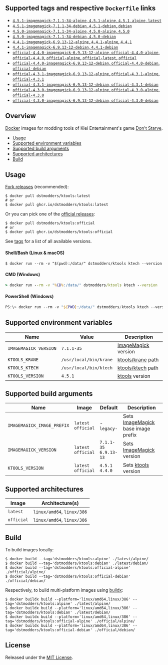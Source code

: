 ## Supported tags and respective `Dockerfile` links

- [`4.5.1-imagemagick-7.1.1-34-alpine`, `4.5.1-alpine`, `4.5.1`, `alpine`, `latest`](https://github.com/dstmodders/docker-ktools/blob/ed90be37855ce6a6a64127ec2aef072ac7656ea5/latest/alpine/Dockerfile)
- [`4.5.1-imagemagick-7.1.1-34-debian`, `4.5.1-debian`, `debian`](https://github.com/dstmodders/docker-ktools/blob/ed90be37855ce6a6a64127ec2aef072ac7656ea5/latest/debian/Dockerfile)
- [`4.5.0-imagemagick-7.1.1-34-alpine`, `4.5.0-alpine`, `4.5.0`](https://github.com/dstmodders/docker-ktools/blob/ed90be37855ce6a6a64127ec2aef072ac7656ea5/latest/alpine/Dockerfile)
- [`4.5.0-imagemagick-7.1.1-34-debian`, `4.5.0-debian`](https://github.com/dstmodders/docker-ktools/blob/ed90be37855ce6a6a64127ec2aef072ac7656ea5/latest/debian/Dockerfile)
- [`4.4.1-imagemagick-6.9.13-12-alpine`, `4.4.1-alpine`, `4.4.1`](https://github.com/dstmodders/docker-ktools/blob/ed90be37855ce6a6a64127ec2aef072ac7656ea5/latest/alpine/Dockerfile)
- [`4.4.1-imagemagick-6.9.13-12-debian`, `4.4.1-debian`](https://github.com/dstmodders/docker-ktools/blob/ed90be37855ce6a6a64127ec2aef072ac7656ea5/latest/debian/Dockerfile)
- [`official-4.4.0-imagemagick-6.9.13-12-alpine`, `official-4.4.0-alpine`, `official-4.4.0`, `official-alpine`, `official-latest`, `official`](https://github.com/dstmodders/docker-ktools/blob/ed90be37855ce6a6a64127ec2aef072ac7656ea5/official/alpine/Dockerfile)
- [`official-4.4.0-imagemagick-6.9.13-12-debian`, `official-4.4.0-debian`, `official-debian`](https://github.com/dstmodders/docker-ktools/blob/ed90be37855ce6a6a64127ec2aef072ac7656ea5/official/debian/Dockerfile)
- [`official-4.3.1-imagemagick-6.9.13-12-alpine`, `official-4.3.1-alpine`, `official-4.3.1`](https://github.com/dstmodders/docker-ktools/blob/ed90be37855ce6a6a64127ec2aef072ac7656ea5/official/alpine/Dockerfile)
- [`official-4.3.1-imagemagick-6.9.13-12-debian`, `official-4.3.1-debian`](https://github.com/dstmodders/docker-ktools/blob/ed90be37855ce6a6a64127ec2aef072ac7656ea5/official/debian/Dockerfile)
- [`official-4.3.0-imagemagick-6.9.13-12-alpine`, `official-4.3.0-alpine`, `official-4.3.0`](https://github.com/dstmodders/docker-ktools/blob/ed90be37855ce6a6a64127ec2aef072ac7656ea5/official/alpine/Dockerfile)
- [`official-4.3.0-imagemagick-6.9.13-12-debian`, `official-4.3.0-debian`](https://github.com/dstmodders/docker-ktools/blob/ed90be37855ce6a6a64127ec2aef072ac7656ea5/official/debian/Dockerfile)

## Overview

[Docker] images for modding tools of Klei Entertainment's game [Don't Starve].

- [Usage](https://github.com/dstmodders/docker-ktools/blob/main/README.md#usage)
- [Supported environment variables](https://github.com/dstmodders/docker-ktools/blob/main/README.md#supported-environment-variables)
- [Supported build arguments](https://github.com/dstmodders/docker-ktools/blob/main/README.md#supported-build-arguments)
- [Supported architectures](https://github.com/dstmodders/docker-ktools/blob/main/README.md#supported-architectures)
- [Build](https://github.com/dstmodders/docker-ktools/blob/main/README.md#build)

## Usage

[Fork releases] (recommended):

```shell
$ docker pull dstmodders/ktools:latest
# or
$ docker pull ghcr.io/dstmodders/ktools:latest
```

Or you can pick one of the [official releases]:

```shell
$ docker pull dstmodders/ktools:official
# or
$ docker pull ghcr.io/dstmodders/ktools:official
```

See [tags] for a list of all available versions.

#### Shell/Bash (Linux & macOS)

```shell
$ docker run --rm -v "$(pwd):/data/" dstmodders/ktools ktech --version
```

#### CMD (Windows)

```cmd
> docker run --rm -v "%CD%:/data/" dstmodders/ktools ktech --version
```

#### PowerShell (Windows)

```powershell
PS:\> docker run --rm -v "${PWD}:/data/" dstmodders/ktools ktech --version
```

## Supported environment variables

| Name                  | Value                  | Description           |
| --------------------- | ---------------------- | --------------------- |
| `IMAGEMAGICK_VERSION` | `7.1.1-35`             | [ImageMagick] version |
| `KTOOLS_KRANE`        | `/usr/local/bin/krane` | [ktools/krane] path   |
| `KTOOLS_KTECH`        | `/usr/local/bin/ktech` | [ktools/ktech] path   |
| `KTOOLS_VERSION`      | `4.5.1`                | [ktools] version      |

## Supported build arguments

| Name                       | Image                    | Default                     | Description                          |
| -------------------------- | ------------------------ | --------------------------- | ------------------------------------ |
| `IMAGEMAGICK_IMAGE_PREFIX` | `latest`<br />`official` | -<br />`legacy-`            | Sets [ImageMagick] base image prefix |
| `IMAGEMAGICK_VERSION`      | `latest`<br />`official` | `7.1.1-35`<br />`6.9.13-13` | Sets [ImageMagick] version           |
| `KTOOLS_VERSION`           | `latest`<br />`official` | `4.5.1`<br />`4.4.0`        | Sets [ktools] version                |

## Supported architectures

| Image      | Architecture(s)            |
| ---------- | -------------------------- |
| `latest`   | `linux/amd64`, `linux/386` |
| `official` | `linux/amd64`, `linux/386` |

## Build

To build images locally:

```shell
$ docker build --tag='dstmodders/ktools:alpine' ./latest/alpine/
$ docker build --tag='dstmodders/ktools:debian' ./latest/debian/
$ docker build --tag='dstmodders/ktools:official-alpine' ./official/alpine/
$ docker build --tag='dstmodders/ktools:official-debian' ./official/debian/
```

Respectively, to build multi-platform images using [buildx]:

```shell
$ docker buildx build --platform='linux/amd64,linux/386' --tag='dstmodders/ktools:alpine' ./latest/alpine/
$ docker buildx build --platform='linux/amd64,linux/386' --tag='dstmodders/ktools:debian' ./latest/debian/
$ docker buildx build --platform='linux/amd64,linux/386' --tag='dstmodders/ktools:official-alpine' ./official/alpine/
$ docker buildx build --platform='linux/amd64,linux/386' --tag='dstmodders/ktools:official-debian' ./official/debian/
```

## License

Released under the [MIT License](https://opensource.org/licenses/MIT).

[buildx]: https://github.com/docker/buildx
[docker]: https://www.docker.com/
[don't starve]: https://www.klei.com/games/dont-starve
[fork releases]: https://github.com/dstmodders/ktools/releases
[imagemagick]: https://imagemagick.org/index.php
[ktools/krane]: https://github.com/dstmodders/ktools?tab=readme-ov-file#krane
[ktools/ktech]: https://github.com/dstmodders/ktools?tab=readme-ov-file#ktech
[ktools]: https://github.com/dstmodders/ktools
[official releases]: https://github.com/nsimplex/ktools/releases
[tags]: https://hub.docker.com/r/dstmodders/ktools/tags
